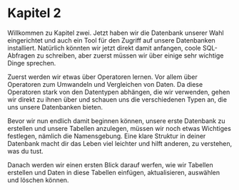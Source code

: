# Kapitel 2

Willkommen zu Kapitel zwei.
Jetzt haben wir die Datenbank unserer Wahl eingerichtet und auch ein Tool für den Zugriff auf unsere Datenbanken installiert.
Natürlich könnten wir jetzt direkt damit anfangen, coole SQL-Abfragen zu schreiben, aber zuerst müssen wir über einige sehr wichtige Dinge sprechen.

Zuerst werden wir etwas über Operatoren lernen.
Vor allem über Operatoren zum Umwandeln und Vergleichen von Daten.
Da diese Operatoren stark von den Datentypen abhängen, die wir verwenden, gehen wir direkt zu ihnen über und schauen uns die verschiedenen Typen an, die uns unsere Datenbanken bieten.

Bevor wir nun endlich damit beginnen können, unsere erste Datenbank zu erstellen und unsere Tabellen anzulegen, müssen wir noch etwas Wichtiges festlegen, nämlich die Namensgebung.
Eine klare Struktur in deiner Datenbank macht dir das Leben viel leichter und hilft anderen, zu verstehen, was du tust.

Danach werden wir einen ersten Blick darauf werfen, wie wir Tabellen erstellen und Daten in diese Tabellen einfügen, aktualisieren, auswählen und löschen können.

